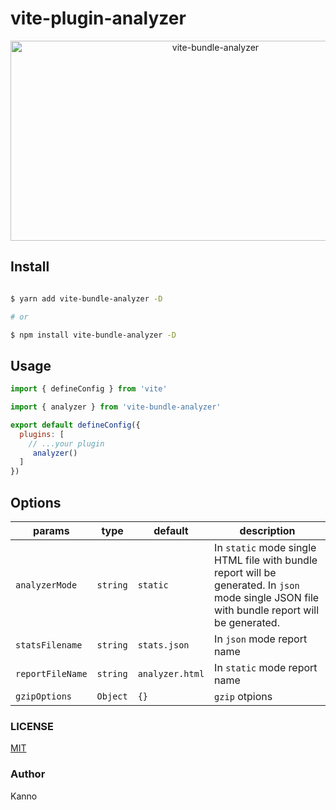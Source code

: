 # vite-plugin-analyzer

<p align="center">
<img src="https://socialify.git.ci/nonzzz/vite-bundle-analyzer/image?description=1&language=1&logo=https%3A%2F%2Fcamo.githubusercontent.com%2F61e102d7c605ff91efedb9d7e47c1c4a07cef59d3e1da202fd74f4772122ca4e%2F68747470733a2f2f766974656a732e6465762f6c6f676f2e737667&name=1&pattern=Circuit%20Board&theme=Auto" alt="vite-bundle-analyzer" width="640" height="320" />
<p>

## Install

```bash

$ yarn add vite-bundle-analyzer -D

# or

$ npm install vite-bundle-analyzer -D

```

## Usage

```js
import { defineConfig } from 'vite'

import { analyzer } from 'vite-bundle-analyzer'

export default defineConfig({
  plugins: [
    // ...your plugin
     analyzer()
  ]
})
```

## Options

| params                 | type                                          | default           | description                                                    |
| ---------------------- | --------------------------------------------- | ----------------- | -------------------------------------------------------------- |
| `analyzerMode`         | `string` | `static`               | In `static` mode single HTML file with bundle report will be generated. In `json` mode single JSON file with bundle report will be generated.                                              |
|`statsFilename`|`string`|`stats.json`| In `json` mode report name |
|`reportFileName`|`string`|`analyzer.html`|In `static` mode report name|
|`gzipOptions`|`Object`|`{}`| `gzip` otpions|


### LICENSE

[MIT](./LICENSE)

### Author

Kanno
